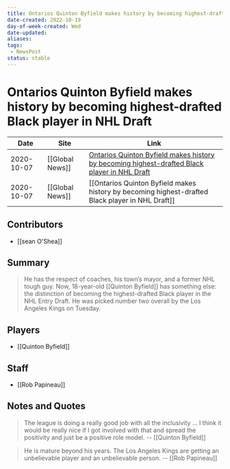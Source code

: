```yaml
---
title: Ontarios Quinton Byfield makes history by becoming highest-drafted Black player in NHL Draft
date-created: 2022-10-19
day-of-week-created: Wed
date-updated: 
aliases: 
tags:
 - NewsPost
status: stable
---
```


# Ontarios Quinton Byfield makes history by becoming highest-drafted Black player in NHL Draft

| Date     | Site | Link                                   |
| -------- | ---- | -------------------------------------- |
| 2020-10-07 | [[Global News]]     | [Ontarios Quinton Byfield makes history by becoming highest-drafted Black player in NHL Draft](https://globalnews.ca/news/7385038/quinton-byfield-nhl-draft/) |
| 2020-10-07 | [[Global News]]     | [[Ontarios Quinton Byfield makes history by becoming highest-drafted Black player in NHL Draft]]

## Contributors
- [[sean O'Shea]]


## Summary
> He has the respect of coaches, his town’s mayor, and a former NHL tough guy.
> Now, 18-year-old [[Quinton Byfield]] has something else: the distinction of becoming the highest-drafted Black player in the NHL Entry Draft. He was picked number two overall by the Los Angeles Kings on Tuesday.


## Players
- [[Quinton Byfield]]


## Staff
- [[Rob Papineau]]


## Notes and Quotes
> The league is doing a really good job with all the inclusivity … I think it would be really nice if I got involved with that and spread the positivity and just be a positive role model. -- [[Quinton Byfield]]

> He is mature beyond his years. The Los Angeles Kings are getting an unbelievable player and an unbelievable person. -- [[Rob Papineau]]

